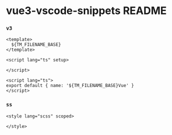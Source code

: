 # vue3-vscode-snippets README



### `v3`

```vue
<template>
  ${TM_FILENAME_BASE}
</template>

<script lang="ts" setup>

</script>

<script lang="ts">
export default { name: '${TM_FILENAME_BASE}Vue' }
</script>

```



### `ss`

```vue
<style lang="scss" scoped>

</style>
```

